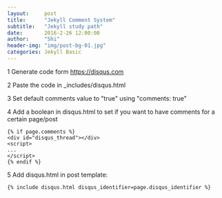 ```yaml
---
layout:     post
title:      "Jekyll Comment System"
subtitle:   "Jekyll study path"
date:       2016-2-26 12:00:00
author:     "Shi"
header-img: "img/post-bg-01.jpg"
categories: Jekyll Basic
---
```


1 Generate code form https://disqus.com

2 Paste the code in _includes/disqus.html 

3 Set default comments value to "true" using "comments: true"

4 Add a boolean in disqus.html to set if you want to have comments for a certain page/post

	{% if page.comments %}	
	<div id="disqus_thread"></div>
	<script>
	...
	</script>
	{% endif %}

5 Add disqus.html in post template: 

	{% include disqus.html disqus_identifier=page.disqus_identifier %}
